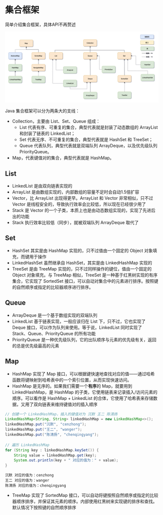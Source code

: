 # 集合框架

简单介绍集合框架，具体API不再赘述

![](./img/gailan-01.png)

Java 集合框架可以分为两条大的支线： 

- Collection，主要由 List、Set、Queue 组成： 
  - List 代表有序、可重复的集合，典型代表就是封装了动态数组的 ArrayList 和封装了链表的 LinkedList；
  -  Set 代表无序、不可重复的集合，典型代表就是 HashSet 和 TreeSet； 
  - Queue 代表队列，典型代表就是双端队列 ArrayDeque，以及优先级队列 PriorityQueue。 
- Map，代表键值对的集合，典型代表就是 HashMap。

## List

- LinkedList 是由双向链表实现的
- ArrayList 是由数组实现的，内部数组的容量不足时会自动1.5倍扩容
- Vector，比 ArrayList 出现得更早。ArrayList 和 Vector 非常相似，只不过 Vector 是线程安全的，导致执行效率会比较低，所以现在已经很少用了
- Stack 是 Vector 的一个子类，本质上也是由动态数组实现的，实现了先进后出的功能
- Stack 执行效率比较低（同步），就被双端队列 ArrayDeque 取代了

## Set

- HashSet 其实是由 HashMap 实现的，只不过值由一个固定的 Object 对象填充，而键用于操作
- LinkedHashSet 虽然继承自 HashSet，其实是由 LinkedHashMap 实现的
- TreeSet 是由 TreeMap 实现的，只不过同样操作的键位，值由一个固定的 Object 对象填充。与 TreeMap 相似，TreeSet 是一种基于红黑树实现的有序集合，它实现了 SortedSet 接口，可以自动对集合中的元素进行排序。按照键的自然顺序或指定的比较器顺序进行排序。

## Queue

- ArrayDeque 是一个基于数组实现的双端队列
- LinkedList 基于链表实现，一般应该归在 List 下，只不过，它也实现了 Deque 接口，可以作为队列来使用。等于说，LinkedList 同时实现了 Stack、Queue、PriorityQueue 的所有功能
- PriorityQueue 是一种优先级队列，它的出队顺序与元素的优先级有关，返回的总是优先级最高的元素

## Map

- HashMap 实现了 Map 接口，可以根据键快速地查找对应的值——通过哈希函数将键映射到哈希表中的一个索引位置，从而实现快速访问。
- HashMap 是无序的。如果我们需要一个**有序**的 Map，就要用到 LinkedHashMap，是 HashMap 的子类，它使用链表来记录插入/访问元素的顺序。可以看作是 HashMap + LinkedList 的合体，它使用了哈希表来存储数据，又用了双向链表来维持键值对的插入顺序

```java
// 创建一个 LinkedHashMap，插入的键值对为 沉默 王二 陈清扬
LinkedHashMap<String, String> linkedHashMap = new LinkedHashMap<>();
linkedHashMap.put("沉默", "cenzhong");
linkedHashMap.put("王二", "wanger");
linkedHashMap.put("陈清扬", "chenqingyang");

// 遍历 LinkedHashMap
for (String key : linkedHashMap.keySet()) {
    String value = linkedHashMap.get(key);
    System.out.println(key + " 对应的值为：" + value);
}
```

```
沉默 对应的值为：cenzhong
王二 对应的值为：wanger
陈清扬 对应的值为：chenqingyang
```

- TreeMap 实现了 SortedMap 接口，可以自动将键按照自然顺序或指定的比较器顺序排序，并保证其元素的顺序。内部使用红黑树来实现键的排序和查找。默认情况下按照键的自然顺序排序

